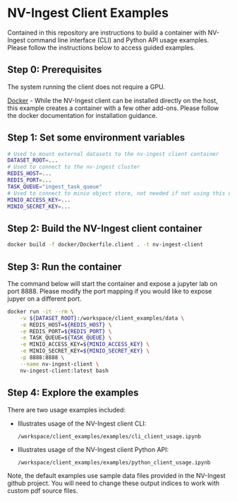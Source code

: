 # NV-Ingest Client Examples

Contained in this repository are instructions to build a container with NV-Ingest command line
interface (CLI) and Python API usage examples. Please follow the instructions below
to access guided examples.

## Step 0: Prerequisites
The system running the client does not require a GPU.

[Docker](https://docs.docker.com/get-started/get-docker/) - While the NV-Ingest client can
be installed directly on the host, this example creates a container with a few other add-ons.
Please follow the docker documentation for installation guidance.


## Step 1: Set some environment variables

```bash
# Used to mount external datasets to the nv-ingest client container
DATASET_ROOT=...
# Used to connect to the nv-ingest cluster
REDIS_HOST=...
REDIS_PORT=...
TASK_QUEUE="ingest_task_queue"
# Used to connect to minio object store, not needed if not using this option
MINIO_ACCESS_KEY=...
MINIO_SECRET_KEY=...
```

## Step 2: Build the NV-Ingest client container

```bash
docker build -f docker/Dockerfile.client . -t nv-ingest-client
```

## Step 3: Run the container

The command below will start the container and expose a jupyter lab on port 8888.
Please modify the port mapping if you would like to expose jupyer on a different port.

```bash
docker run -it --rm \
    -v ${DATASET_ROOT}:/workspace/client_examples/data \
    -e REDIS_HOST=${REDIS_HOST} \
    -e REDIS_PORT=${REDIS_PORT} \
    -e TASK_QUEUE=${TASK_QUEUE} \
    -e MINIO_ACCESS_KEY=${MINIO_ACCESS_KEY} \
    -e MINIO_SECRET_KEY=${MINIO_SECRET_KEY} \
    -p 8888:8888 \
    --name nv-ingest-client \
    nv-ingest-client:latest bash
```

## Step 4: Explore the examples

There are two usage examples included:

- Illustrates usage of the NV-Ingest client CLI:

    `/workspace/client_examples/examples/cli_client_usage.ipynb`

- Illustrates usage of the NV-Ingest client Python API:

    `/workspace/client_examples/examples/python_client_usage.ipynb`

Note, the default examples use sample data files provided in the NV-Ingest github project. You will need to change these output indices to work with custom pdf source files.
